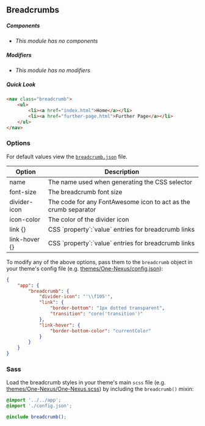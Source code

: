 ## Breadcrumbs

##### Components

* _This module has no components_

##### Modifiers

* _This module has no modifiers_

##### Quick Look

```html
<nav class="breadcrumb">
    <ul>
        <li><a href="index.html">Home</a></li>
        <li><a href="further-page.html">Further Page</a></li>
    </ul>
</nav>
```

### Options

For default values view the [`breadcrumb.json`](breadcrumb.json) file.

<table class="table">
    <thead>
        <tr>
            <th>Option</th>
            <th>Description</th>
        </tr>
    </thead>
    <tbody>
        <tr>
            <td>name</td>
            <td>The name used when generating the CSS selector</td>
        </tr>
        <tr>
            <td>font-size</td>
            <td>The breadcrumb font size</td>
        </tr>
        <tr>
            <td>divider-icon</td>
            <td>The code for any FontAwesome icon to act as the crumb separator</td>
        </tr>
        <tr>
            <td>icon-color</td>
            <td>The color of the divider icon</td>
        </tr>
        <tr>
            <td>link {}</td>
            <td>CSS `property`:`value` entries for breadcrumb links</td>
        </tr>
        <tr>
            <td>link-hover {}</td>
            <td>CSS `property`:`value` entries for breadcrumb links</td>
        </tr>
    </tbody>
</table>

To modify any of the above options, pass them to the `breadcrumb` object in your theme's config file (e.g. [themes/One-Nexus/config.json](../../../themes/One-Nexus/config.json)):

```json
{
    "app": {
        "breadcrumb": {
            "divider-icon": "'\\f105'",
            "link": {
                "border-bottom": "1px dotted transparent",
                "transition": "core('transition')"
            },
            "link-hover": {
                "border-bottom-color": "currentColor"
            }
        }
    }
}
```

### Sass

Load the breadcrumb styles in your theme's main `scss` file (e.g. [themes/One-Nexus/One-Nexus.scss](../../../themes/One-Nexus/One-Nexus.scss)) by including the `breadcrumb()` mixin:

```scss
@import '../../app';
@import './config.json';

@include breadcrumb();
```